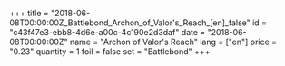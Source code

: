 +++
title = "2018-06-08T00:00:00Z_Battlebond_Archon_of_Valor's_Reach_[en]_false"
id = "c43f47e3-ebb8-4d6e-a00c-4c190e2d3daf"
date = "2018-06-08T00:00:00Z"
name = "Archon of Valor's Reach"
lang = ["en"]
price = "0.23"
quantity = 1
foil = false
set = "Battlebond"
+++
